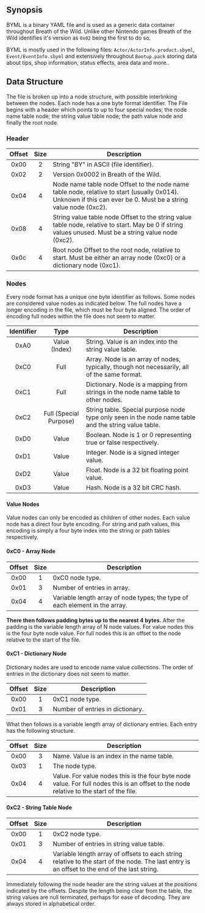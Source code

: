 ## Synopsis

BYML is a binary YAML file and is used as a generic data container throughout
Breath of the Wild. Unlike other Nintendo games Breath of the Wild identifies
it's version as `0x02` being the first to do so.

BYML is mostly used in the following files: `Actor/ActorInfo.product.sbyml`,
`Event/EventInfo.sbyml` and extensively throughout `Bootup.pack` storing data
about tips, shop information, status effects, area data and more..

## Data Structure

The file is broken up into a node structure, with possible interlinking between
the nodes. Each node has a one byte format identifier. The File begins with a
header which points to up to four special nodes; the node name table node; the
string value table node; the path value node and finally the root node.

### Header

| Offset | Size | Description                                                                                                                                                    |
|:------:|:----:|----------------------------------------------------------------------------------------------------------------------------------------------------------------|
|  0x00  |  2   | String "BY" in ASCII (file identifier).                                                                                                                        |
|  0x02  |  2   | Version 0x0002 in Breath of the Wild.                                                                                                                          |
|  0x04  |  4   | Node name table node Offset to the node name table node, relative to start (usually 0x014). Unknown if this can ever be 0. Must be a string value node (0xc2). |
|  0x08  |  4   | String value table node Offset to the string value table node, relative to start. May be 0 if string values unused. Must be a string value node (0xc2).        |
|  0x0c  |  4   | Root node Offset to the root node, relative to start. Must be either an array node (0xc0) or a dictionary node (0xc1).                                         |

### Nodes

Every node format has a unique one byte identifier as follows. Some nodes are
considered value nodes as indicated below. The full nodes have a longer encoding
in the file, which must be four byte aligned. The order of encoding full nodes
within the file does not seem to matter.

| Identifier |          Type          | Description                                                                                          |
|:----------:|:----------------------:|------------------------------------------------------------------------------------------------------|
|    0xA0    |      Value (Index)     | String. Value is an index into the string value table.                                               |
|    0xC0    |          Full          | Array. Node is an array of nodes, typically, though not necessarily, all of the same format.         |
|    0xC1    |          Full          | Dictionary. Node is a mapping from strings in the node name table to other nodes.                    |
|    0xC2    | Full (Special Purpose) | String table. Special purpose node type only seen in the node name table and the string value table. |
|    0xD0    |          Value         | Boolean. Node is 1 or 0 representing true or false respectively.                                     |
|    0xD1    |          Value         | Integer. Node is a signed integer value.                                                             |
|    0xD2    |          Value         | Float. Node is a 32 bit floating point value.                                                        |
|    0xD3    |          Value         | Hash. Node is a 32 bit CRC hash.                                                        |

#### Value Nodes
Value nodes can only be encoded as children of other nodes. Each value node has
a direct four byte encoding. For string and path values, this encoding is simply
a four byte index into the string or path tables respectively.

#### 0xC0 - Array Node

| Offset | Size | Description                                                                 |
|:------:|:----:|-----------------------------------------------------------------------------|
|  0x00  |  1   | 0xC0 node type.                                                             |
|  0x01  |  3   | Number of entries in array.                                                 |
|  0x04  |  4   | Variable length array of node types; the type of each element in the array. |

**There then follows padding bytes up to the nearest 4 bytes.** After the
padding is the variable length array of N node values. For value nodes this is
the four byte node value. For full nodes this is an offset to the node relative
to the start of the file.

#### 0xC1 - Dictionary Node

Dictionary nodes are used to encode name value collections. The order of entries
in the dictionary does not seem to matter.

| Offset | Size | Description                      |
|:------:|:----:|----------------------------------|
|  0x00  |  1   | 0xC1 node type.                  |
|  0x01  |  3   | Number of entries in dictionary. |

What then follows is a variable length array of dictionary entries. Each entry
has the following structure.

| Offset | Size | Description                                                                                                                              |
|:------:|:----:|------------------------------------------------------------------------------------------------------------------------------------------|
|  0x00  |  3   | Name. Value is an index in the name table.                                                                                                                          |
|  0x03  |  1   | The node type.                                                                                                                           |
|  0x04  |  4   | Value. For value nodes this is the four byte node value. For full nodes this is an offset to the node relative to the start of the file. |

#### 0xC2 - String Table Node

| Offset | Size | Description                                                                                                                                                    |
|:------:|:----:|-----------------------------------------------------------------------------------------------------------------------------------------------|
|  0x00  |  1   | 0xC2 node type.                                                                                                                               |
|  0x01  |  3   | Number of entries in string value table.                                                                                                      |
|  0x04  |  4   | Variable length array of offsets to each string relative to the start of the node. The last entry is an offset to the end of the last string. |

Immediately following the node header are the string values at the positions
indicated by the offsets. Despite the length being clear from the table, the
string values are null terminated, perhaps for ease of decoding. They are always
stored in alphabetical order.
